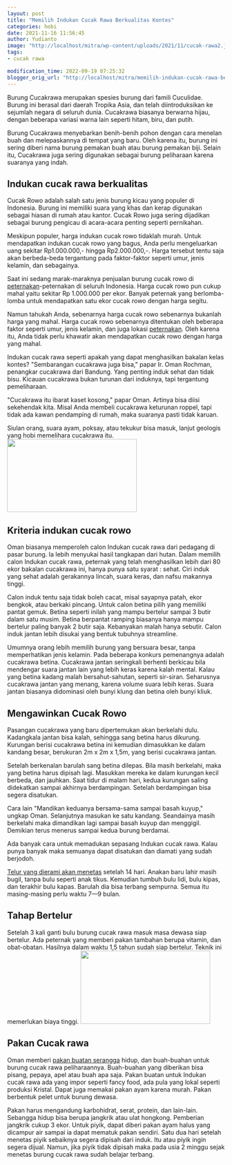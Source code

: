 ```yaml
---
layout: post
title: "Memilih Indukan Cucak Rawa Berkualitas Kontes"
categories: hobi
date: 2021-11-16 11:56:45
author: Yudianto
image: "http://localhost/mitra/wp-content/uploads/2021/11/cucak-rawa2.jpg"
tags:
- cucak rawa

modification_time: 2022-09-19 07:25:32
blogger_orig_url: "http://localhost/mitra/memilih-indukan-cucak-rawa-berkualitas.html"
---
```


Burung Cucakrawa merupakan spesies burung dari famili Cuculidae. Burung ini berasal dari daerah Tropika Asia, dan telah diintroduksikan ke sejumlah negara di seluruh dunia. Cucakrawa biasanya berwarna hijau, dengan beberapa variasi warna lain seperti hitam, biru, dan putih.

Burung Cucakrawa menyebarkan benih-benih pohon dengan cara menelan buah dan melepaskannya di tempat yang baru. Oleh karena itu, burung ini sering diberi nama burung pemakan buah atau burung pemakan biji. Selain itu, Cucakrawa juga sering digunakan sebagai burung peliharaan karena suaranya yang indah.
<h2>Indukan cucak rawa berkualitas</h2>
Cucak Rowo adalah salah satu jenis burung kicau yang populer di Indonesia. Burung ini memiliki suara yang khas dan kerap digunakan sebagai hiasan di rumah atau kantor. Cucak Rowo juga sering dijadikan sebagai burung pengicau di acara-acara penting seperti pernikahan.

Meskipun populer, harga indukan cucak rowo tidaklah murah. Untuk mendapatkan indukan cucak rowo yang bagus, Anda perlu mengeluarkan uang sekitar Rp1.000.000,- hingga Rp2.000.000,-. Harga tersebut tentu saja akan berbeda-beda tergantung pada faktor-faktor seperti umur, jenis kelamin, dan sebagainya.

Saat ini sedang marak-maraknya penjualan burung cucak rowo di <a class="wpil_keyword_link" title="peternakan" href="http://127.0.0.1/mitra/peternakan" data-wpil-keyword-link="linked">peternakan</a>-peternakan di seluruh Indonesia. Harga cucak rowo pun cukup mahal yaitu sekitar Rp 1.000.000 per ekor. Banyak peternak yang berlomba-lomba untuk mendapatkan satu ekor cucak rowo dengan harga segitu.

Namun tahukah Anda, sebenarnya harga cucak rowo sebenarnya bukanlah harga yang mahal. Harga cucak rowo sebenarnya ditentukan oleh beberapa faktor seperti umur, jenis kelamin, dan juga lokasi <a class="wpil_keyword_link" title="peternakan" href="http://127.0.0.1/mitra/peternakan" data-wpil-keyword-link="linked">peternakan</a>. Oleh karena itu, Anda tidak perlu khawatir akan mendapatkan cucak rowo dengan harga yang mahal.

Indukan cucak rawa seperti apakah yang dapat menghasilkan bakalan kelas kontes? "Sembarangan cucakrawa juga bisa," papar Ir. Oman Rochman, penangkar cucakrawa dari Bandung. Yang penting induk sehat dan tidak bisu. Kicauan cucakrawa bukan turunan dari induknya, tapi tergantung pemeliharaan.

"Cucakrawa itu ibarat kaset kosong," papar Oman. Artinya bisa diisi sekehendak kita. Misal Anda membeli cucakrawa keturunan roppel, tapi tidak ada kawan pendamping di rumah, maka suaranya pasti tidak karuan.

Siulan orang, suara ayam, poksay, atau tekukur bisa masuk, lanjut geologis yang hobi memelihara cucakrawa itu.
<a href="http://127.0.0.1/mitra/wp-content/uploads/2021/11/indukan.jpg"><img class="aligncenter wp-image-14955 size-medium" src="http://127.0.0.1/mitra/wp-content/uploads/2021/11/indukan-300x169.jpg" alt="" width="300" height="169" /></a>
<h2 id="sehat">Kriteria indukan cucak rowo</h2>
Oman biasanya memperoleh calon Indukan cucak rawa dari pedagang di pasar burung. Ia lebih menyukai hasil tangkapan dari hutan. Dalam memilih calon Indukan cucak rawa, peternak yang telah menghasilkan lebih dari 80 ekor bakalan cucakrawa ini, hanya punya satu syarat : sehat. Ciri induk yang sehat adalah gerakannya lincah, suara keras, dan nafsu makannya tinggi.

Calon induk tentu saja tidak boleh cacat, misal sayapnya patah, ekor bengkok, atau berkaki pincang. Untuk calon betina pilih yang memiliki pantat gemuk. Betina seperti inilah yang mampu bertelur sampai 3 butir dalam satu musim. Betina berpantat ramping biasanya hanya mampu bertelur paling banyak 2 butir saja. Kebanyakan malah hanya sebutir. Calon induk jantan lebih disukai yang bentuk tubuhnya streamline.

Umumnya orang lebih memilih burung yang bersuara besar, tanpa memperhatikan jenis kelamin. Pada beberapa konkurs pemenangnya adalah cucakrawa betina. Cucakrawa jantan seringkali berhenti berkicau bila mendengar suara jantan lain yang lebih keras karena kalah mental. Kalau yang betina kadang malah bersahut-sahutan, seperti sir-siran. Seharusnya cucakrawa jantan yang menang, karena volume suara lebih keras. Suara jantan biasanya didominasi oleh bunyi klung dan betina oleh bunyi kliuk.
<h2 id="baru">Mengawinkan Cucak Rowo</h2>
Pasangan cucakrawa yang baru dipertemukan akan berkelahi dulu. Kadangkala jantan bisa kalah, sehingga sang betina harus dikurung. Kurungan berisi cucakrawa betina ini kemudian dimasukkan ke dalam kandang besar, berukuran 2m x 2m x 1,5m, yang berisi cucakrawa jantan.

Setelah berkenalan barulah sang betina dilepas. Bila masih berkelahi, maka yang betina harus dipisah lagi. Masukkan mereka ke dalam kurungan kecil berbeda, dan jauhkan. Saat tidur di malam hari, kedua kurungan saling didekatkan sampai akhirnya berdampingan. Setelah berdampingan bisa segera disatukan.

Cara lain "Mandikan keduanya bersama-sama sampai basah kuyup," ungkap Oman. Selanjutnya masukan ke satu kandang. Seandainya masih berkelahi maka dimandikan lagi sampai basah kuyup dan menggigil. Demikian terus menerus sampai kedua burung berdamai.

Ada banyak cara untuk memadukan sepasang Indukan cucak rawa. Kalau punya banyak maka semuanya dapat disatukan dan diamati yang sudah berjodoh.

<a href="http://127.0.0.1/mitra/solusi-telur-perkutut-gagal-menetas.html">Telur yang dierami akan menetas</a> setelah 14 hari. Anakan baru lahir masih bugil, tanpa bulu seperti anak tikus. Kemudian tumbuh bulu lidi, bulu kipas, dan terakhir bulu kapas. Barulah dia bisa terbang sempurna. Semua itu masing-masing perlu waktu 7—9 bulan.
<h2>Tahap Bertelur</h2>
Setelah 3 kali ganti bulu burung cucak rawa masuk masa dewasa siap bertelur. Ada peternak yang memberi pakan tambahan berupa vitamin, dan obat-obatan. Hasilnya dalam waktu 1,5 tahun sudah siap bertelur. Teknik ini memerlukan biaya tinggi.
<a href="http://127.0.0.1/mitra/wp-content/uploads/2021/11/pakan-cucak-rawa.jpg"><img class="aligncenter wp-image-14956 size-medium" src="http://127.0.0.1/mitra/wp-content/uploads/2021/11/pakan-cucak-rawa-300x169.jpg" alt="" width="300" height="169" /></a>
<h2 id="sehat">Pakan Cucak rawa</h2>
Oman memberi <a href="http://127.0.0.1/mitra/tumbuhkan-serangga-pakan-walet.html">pakan buatan serangga</a> hidup, dan buah-buahan untuk burung cucak rawa peliharaannya. Buah-buahan yang diberikan bisa pisang, pepaya, apel atau buah apa saja. Pakan buatan untuk Indukan cucak rawa ada yang impor seperti fancy food, ada pula yang lokal seperti produksi Kristal. Dapat juga memakai pakan ayam karena murah. Pakan berbentuk pelet untuk burung dewasa.

Pakan harus mengandung karbohidrat, serat, protein, dan lain-lain. Sebangga hidup bisa berupa jangkrik atau ulat hongkong. Pemberian jangkrik cukup 3 ekor. Untuk piyik, dapat diberi pakan ayam halus yang dicampur air sampai ia dapat mematuk pakan sendiri. Satu dua hari setelah menetas piyik sebaiknya segera dipisah dari induk. Itu atau piyik ingin segera dijual. Namun, jika piyik tidak dipisah maka pada usia 2 minggu sejak menetas burung cucak rawa sudah belajar terbang.
